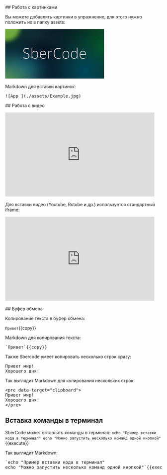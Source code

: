 ## Работа с картинками

Вы можете добавлять картинки в упражнение, для этого нужно положить их в папку assets:

![App_](./assets/Example.jpg)

Markdown для вставки картинок:

<pre>
![App_](./assets/Example.jpg)
</pre>
  
  
## Работа с видео

<iframe width="480" height="270" src="https://www.youtube.com/embed/syrGPPekLHQ" title="YouTube video player" frameborder="0" allow="accelerometer; autoplay; clipboard-write; encrypted-media; gyroscope; picture-in-picture; web-share" allowfullscreen></iframe>

Для вставки видео (Youtube, Rutube и др.) используется стандартный iframe:

<pre>
<iframe width="480" height="270" src="https://www.youtube.com/embed/syrGPPekLHQ" title="YouTube video player" frameborder="0" allow="accelerometer; autoplay; clipboard-write; encrypted-media; gyroscope; picture-in-picture; web-share" allowfullscreen></iframe>
</pre>


## Буфер обмена

Копирование текста в буфер обмена:

`Привет`{{copy}}


Markdown для копирования текста:

<pre>
`Привет`{{copy}}
</pre>


Также Sbercode умеет копировать несколько строк сразу:

<pre data-target="clipboard">
Привет мир!
Хорошего дня!
</pre>


Так выглядит Markdown для копирования нескольких строк:

<pre>
&#x3C;pre data-target=&#x22;clipboard&#x22;&#x3E;
Привет мир!
Хорошего дня!
&#x3C;/pre&#x3E;
</pre>


## Вставка команды в терминал
SberCode может вставлять команды в терминал:
`echo "Пример вставки кода в терминал"
echo "Можно запустить несколько команд одной кнопкой"`{{execute}}


Так выглядит Markdown:

<pre>
`echo "Пример вставки кода в терминал"
echo "Можно запустить несколько команд одной кнопкой"`{{execute}}
</pre>
